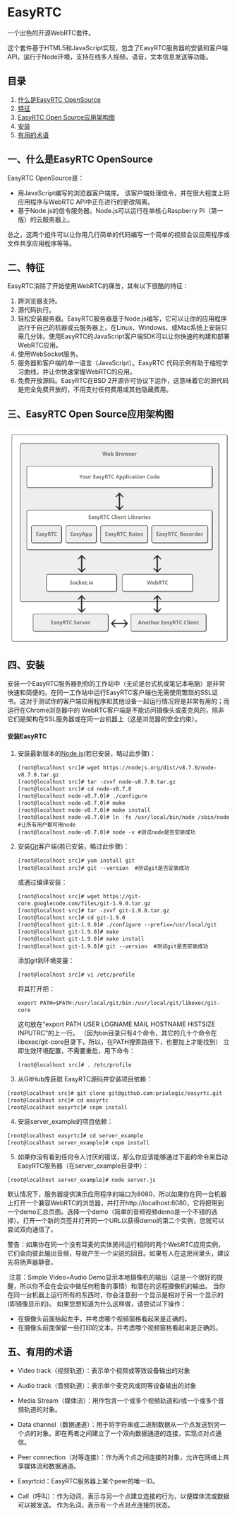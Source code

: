 # EasyRTC

一个出色的开源WebRTC套件。

这个套件基于HTML5和JavaScript实现，包含了EasyRTC服务器的安装和客户端API，运行于Node环境，支持在线多人视频，语音，文本信息发送等功能。


## <a name='toc'>目录</a>


1. [什么是EasyRTC OpenSource](#What-Is-EasyRTC-OpenSource)
2. [特征](#Features)
3. [EasyRTC Open Source应用架构图](#Application-Architecture-Diagram)
4. [安装](#install)
5. [有用的术语](#Useful-Terminology)


## <a name='What-Is-EasyRTC-OpenSource'>一、什么是EasyRTC OpenSource</a>

EasyRTC OpenSource是：

- 用JavaScript编写的浏览器客户端库。 该客户端处理信令，并在很大程度上将应用程序与WebRTC API中正在进行的更改隔离。
- 基于Node.js的信令服务器。Node.js可以运行在单核心Raspberry Pi（第一版）的云服务器上。

总之，这两个组件可以让你用几行简单的代码编写一个简单的视频会议应用程序或文件共享应用程序等等。

## <a name='Features'>二、特征</a>

EasyRTC消除了开始使用WebRTC的痛苦，其有以下很酷的特征：

1. 跨浏览器支持。
2. 源代码执行。
3. 轻松安装服务器。EasyRTC服务器基于Node.js编写，它可以让你的应用程序运行于自己的机器或云服务器上，在Linux、Windows、或Mac系统上安装只需几分钟。使用EasyRTC的JavaScript客户端SDK可以让你快速的构建和部署WebRTC应用。
4. 使用WebSocket服务。
5. 服务器和客户端的单一语言（JavaScript）。EasyRTC 代码示例有助于缩短学习曲线，并让你快速掌握WebRTC的应用。
6. 免费开放源码。EasyRTC在BSD 2开源许可协议下运作，这意味着它的源代码是完全免费开放的，不用支付任何费用或其他隐藏费用。

## <a name='Application-Architecture-Diagram'>三、EasyRTC Open Source应用架构图</a>

![应用架构图](./images/Architecture-Diagram.png)


## <a name='install'>四、安装</a>

安装一个EasyRTC服务器到你的工作站中（无论是台式机或笔记本电脑）是非常快速和简便的。在同一工作站中运行EasyRTC客户端也无需使用繁琐的SSL证书。这对于测试你的客户端应用程序和其他设备一起运行情况将是非常有用的；而运行在Chrome浏览器中的 WebRTC客户端是不能访问摄像头或麦克风的，除非它们是架构在SSL服务器或在同一台机器上（这是浏览器的安全约束）。

#### 安装EasyRTC

1. 安装最新版本的[Node.js](https://nodejs.org/)(若已安装，略过此步骤)：

   ```shell
   [root@localhost src]# wget https://nodejs.org/dist/v8.7.0/node-v8.7.0.tar.gz
   [root@localhost src]# tar -zxvf node-v8.7.0.tar.gz
   [root@localhost src]# cd node-v8.7.0
   [root@localhost node-v8.7.0]# ./configure
   [root@localhost node-v8.7.0]# make
   [root@localhost node-v8.7.0]# make install
   [root@localhost node-v8.7.0]# ln -fs /usr/local/bin/node /sbin/node #让所有用户都可用node
   [root@localhost node-v8.7.0]# node -v #测试node是否安装成功
   ```

2. 安装[Git](https://git-scm.com/downloads)客户端(若已安装，略过此步骤)：

   ```shell
   [root@localhost src]# yum install git
   [root@localhost src]# git --version  #测试git是否安装成功
   ```

   或通过编译安装：

   ```shell
   [root@localhost src]# wget https://git-core.googlecode.com/files/git-1.9.0.tar.gz
   [root@localhost src]# tar -zxvf git-1.9.0.tar.gz
   [root@localhost src]# cd git-1.9.0
   [root@localhost git-1.9.0]# ./configure --prefix=/usr/local/git
   [root@localhost git-1.9.0]# make
   [root@localhost git-1.9.0]# make install
   [root@localhost git-1.9.0]# git --version  #测试git是否安装成功
   ```

   添加git到环境变量：

   ```shell
   [root@localhost src]# vi /etc/profile
   ```

   将其打开把：

   ```shell
   export PATH=$PATH:/usr/local/git/bin:/usr/local/git/libexec/git-core
   ```

   这句放在“export PATH USER LOGNAME MAIL HOSTNAME HISTSIZE INPUTRC”的上一行。
   （因为bin目录只有4个命令，其它的几十个命令在libexec/git-core目录下，所以，在PATH搜索路径下，也要加上才能找到）
   立即生效环境配置，不需要重启，用下命令：

   ```shell
   [root@localhost src]# . /etc/profile
   ```

3. 从GitHub库获取 EasyRTC源码并安装项目依赖：

```shell
[root@localhost src]# git clone git@github.com:priologic/easyrtc.git
[root@localhost src]# cd easyrtc
[root@localhost easyrtc]# cnpm install
```
4. 安装server_example的项目依赖：

```shell
[root@localhost easyrtc]# cd server_example
[root@localhost server_example]# cnpm install
```

5. 如果你没有看到任何令人讨厌的错误，那么你应该能够通过下面的命令来启动EasyRTC服务器（在server_example目录中）：

```shell
[root@localhost server_example]# node server.js
```

​	默认情况下，服务器提供演示应用程序的端口为8080，所以如果你在同一台机器上打开一个兼容WebRTC的浏览器，并打开http://localhost:8080，它将把带到一个demo汇总页面。选择一个demo（简单的音频视频demo是一个不错的选择）。打开一个新的页签并打开同一个URL以获得demo的第二个实例，您就可以尝试双向通信了。

​	警告：如果你在同一个没有耳麦的实体房间运行相同的两个WebRTC应用实例，它们会向彼此输出音频，导致产生一个尖锐的回音。如果有人在这房间里头，建议先将扬声器静音。 

​	注意：Simple Video+Audio Demo显示本地摄像机的输出（这是一个很好的提醒，所以你不会在会议中做任何粗鲁的事情）和潜在的远程摄像机的输出。 当你在同一台机器上运行所有的东西时，你会注意到一个显示是相对于另一个显示的(即镜像显示的)。 如果您想知道为什么这样做，请尝试以下操作：

- 在摄像头前面抬起左手，并考虑哪个视频窗格看起来是正确的。
- 在摄像头前面保留一些打印的文本，并考虑哪个视频窗格看起来是正确的。

## <a name='Useful-Terminology'>五、有用的术语</a>

- Video track（视频轨道）：表示单个视频或等效设备输出的对象
- Audio track（音频轨道）：表示单个麦克风或同等设备输出的对象

- Media Stream（媒体流）：用作包含一个或多个视频轨道和/或一个或多个音频轨道的对象。

- Data channel（数据通道）：用于将字符串或二进制数据从一个点发送到另一个点的对象。即在两者之间建立了一个双向数据通道的连接，实现点对点通信。

- Peer connection（对等连接）：作为两个点之间连接的对象，允许在网络上共享媒体流和数据通道。

- Easyrtcid：EasyRTC服务器上某个peer的唯一ID。

- Call（呼叫）：作为动词，表示与另一个点建立连接的行为，以便媒体流或数据可以被发送。 作为名词，表示有一个点对点连接的状态。